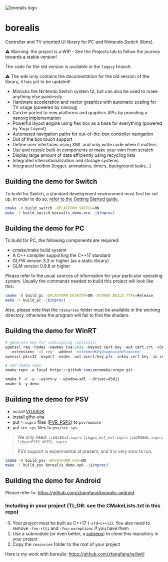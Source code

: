 ![borealis logo](https://github.com/natinusala/borealis/blob/main/resources/img/borealis_96.png?raw=true)
# borealis

Controller and TV oriented UI library for PC and Nintendo Switch (libnx).

⚠️ Warning: the project is a WIP - See the Projects tab to follow the journey towards a stable version!

The code for the old version is available in the `legacy` branch.

⚠️ The wiki only contains the documentation for the old version of the library, it has yet to be updated!

- Mimicks the Nintendo Switch system UI, but can also be used to make anything else painlessly
- Hardware acceleration and vector graphics with automatic scaling for TV usage (powered by nanovg)
- Can be ported to new platforms and graphics APIs by providing a nanovg implementation
- Powerful layout engine using flex box as a base for everything (powered by Yoga Layout)
- Automated navigation paths for out-of-the-box controller navigation
- Out of the box touch support
- Define user interfaces using XML and only write code when it matters
- Use and restyle built-in components or make your own from scratch
- Display large amount of data efficiently using recycling lists
- Integrated internationalization and storage systems
- Integrated toolbox (logger, animations, timers, background tasks...)

## Building the demo for Switch

To build for Switch, a standard development environment must first be set up. In order to do so, [refer to the Getting Started guide](https://devkitpro.org/wiki/Getting_Started).

```bash
cmake -B build_switch -DPLATFORM_SWITCH=ON
make -C build_switch borealis_demo.nro -j$(nproc)
```

## Building the demo for PC

To build for PC, the following components are required:

- cmake/make build system
- A C++ compiler supporting the C++17 standard
- GLFW version 3.3 or higher (as a static library)
- GLM version 0.9.8 or higher

Please refer to the usual sources of information for your particular operating system. Usually the commands needed to build this project will look like this:

```bash
cmake -B build_pc -DPLATFORM_DESKTOP=ON -DCMAKE_BUILD_TYPE=Release
make -C build_pc -j$(nproc)
```

Also, please note that the `resources` folder must be available in the working directory, otherwise the program will fail to find the shaders.

## Building the demo for WinRT

```powershell
# generate key for codesigning (optional)
openssl req -nodes -newkey rsa:2048 -keyout cert.key -out cert.crt -x509 -days 365 -subj '//CN=borealis' \
  -extensions 'v3_req' -addext 'extendedKeyUsage=codeSigning'
openssl pkcs12 -export -nodes -out winrt/key.pfx -inkey cert.key -in cert.crt -passout pass:

# add xmake repo
xmake repo -a local https://github.com/zeromake/xrepo.git

xmake f -c -y --winrt=y --window=sdl --driver=d3d11
xmake b -y demo
```

## Building the demo for PSV

- install [VITASDK](https://github.com/vitasdk/vdpm)
- install [glfw-vita](https://github.com/xfangfang/glfw-vita/tree/borealis)
- put `*.suprx` files ([PVR_PSP2](https://github.com/GrapheneCt/PVR_PSP2)) to `psv/module`
- put `sce_sys` files to `psv/sce_sys`

> We only need: `libGLESv2.suprx` `libgpu_es4_ext.suprx` `libIMGEGL.suprx` `libpvrPSP2_WSEGL.suprx`
>
> PSV support is experimental at present, and it is very slow to run.

```bash
cmake -B build_psv -DPLATFORM_PSV=ON
make -C build_psv borealis_demo.vpk -j$(nproc)
```

## Building the demo for Android

Please refer to: https://github.com/xfangfang/borealis-android

### Including in your project (TL;DR: see the CMakeLists.txt in this repo)
0. Your project must be built as C++17 (`-std=c++1z`). You also need to remove `-fno-rtti` and `-fno-exceptions` if you have them
1. Use a submodule (or even better, a [subrepo](https://github.com/ingydotnet/git-subrepo)) to clone this repository in your project
2. Copy the `resources` folder to the root of your project

Here is my work with borealis: https://github.com/xfangfang/wiliwili
